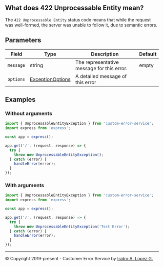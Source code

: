 ## What does 422 Unprocessable Entity mean?

The `422 Unprocessable Entity` status code means that while the request was well-formed, the server was unable to follow it, due to semantic errors.

## Parameters

| Field     | Type                                                             | Description                                | Default |
|-----------|------------------------------------------------------------------|--------------------------------------------|---------|
| `message` | string                                                           | The representative message for this error. | empty   |
| `options` | [ExceptionOptions](../interfaces/exception-options.interface.md) | A detailed message of this error           |         |

## Examples

### Without arguments

```typescript
import { UnprocessableEntityException } from 'custom-error-service';
import express from 'express';

const app = express();

app.get('/', (request, response) => {
  try {
    throw new UnprocessableEntityException();
  } catch (error) {
    handleError(error);
  }
});
```

### With arguments

```typescript
import { UnprocessableEntityException } from 'custom-error-service';
import express from 'express';

const app = express();

app.get('/', (request, response) => {
  try {
    throw new UnprocessableEntityException('Test Error');
  } catch (error) {
    handleError(error);
  }
});
```

---

&copy; Copyright 2019-present - Customer Error Service by [Isidro A. Lopez G.](https://ialopezg.com/)
